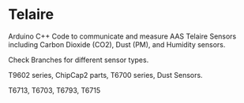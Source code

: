 # Telaire
Arduino C++ Code to communicate and measure AAS Telaire Sensors including Carbon Dioxide (CO2), Dust (PM), and Humidity sensors.

Check Branches for different sensor types.

T9602 series, ChipCap2 parts, T6700 series, Dust Sensors.

T6713, T6703, T6793, T6715
